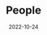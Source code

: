 ---
title: People
date: 2022-10-24

type: landing

 

# Page sections
sections:
  - block: resume-experience
    content:
      username: admin
    design:
      # Hugo date format
      date_format: 'January 2006'
      # Education or Experience section first?
      is_education_first: false
  #- block: resume-skills
  #  content:
  #    title: Skills & Hobbies
  #    username: admin
  #  design:
  #    show_skill_percentage: false
  - block: resume-awards
    content:
      title: Awards
  #    username: admin
  #- block: resume-languages
  #  content:
  #    title: Languages
  #    username: admin
---